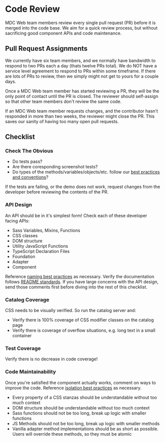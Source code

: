 # Code Review

MDC Web team members review every single pull request (PR) before it is merged
into the code base. We aim for a quick review process, but without sacrificing
good component APIs and code maintenance.

## Pull Request Assignments

We currently have six team members, and we normally have bandwidth to respond to
two PRs each a day (thats twelve PRs total). We do NOT have a service level agreement
to respond to PRs within some timeframe. If there are lots of PRs to review, then we
simply might not get to yours for a couple days.

Once a MDC Web team member has started reviewing a PR, they will be the only
point of contact until the PR is closed. The reviewer should self-assign so that
other team members don't review the same code.

If an MDC Web team member requests changes, and the contributor hasn't responded
in more than two weeks, the reviewer might close the PR. This saves our sanity
of having too many open pull requests.

## Checklist

### Check The Obvious

*  Do tests pass?
*  Are there coresponding screenshot tests?
*  Do types of the methods/variables/objects/etc. follow our [best practices and conventions](../code/best_practices.md#typescript)?

If the tests are failing, or the demo does not work, request changes from the
developer before reviewing the contents of the PR.

### API Design

An API should be in it's simplest form! Check each of these developer facing
APIs:

*  Sass Variables, Mixins, Functions
*  CSS classes
*  DOM structure
*  Utility JavaScript Functions
*  TypeScript Declaration Files
*  Foundation
*  Adapter
*  Component

Reference [naming best practices](../code/best_practices.md)
as necessary. Verify the documentation follows [README standards](../code/readme_standards.md).
If you have large concerns with the API design, send those comments first
before diving into the rest of this checklist.

### Catalog Coverage

CSS needs to be visually verified. So run the catalog server and:

*  Verify there is 100% coverage of CSS modifier classes on the catalog page
*  Verify there is coverage of overflow situations, e.g. long text in a small container

### Test Coverage

Verify there is no decrease in code coverage!

### Code Maintainability

Once you're satisfied the component actually works, comment on ways to improve
the code. Reference [isolation best practices](../code/best_practices.md)
as necessary.

*  Every property of a CSS stanzas should be understandable without too much context
*  DOM structure should be understandable without too much context
*  Sass functions should not be too long, break up logic with smaller functions
*  JS Methods should not be too long, break up logic with smaller methods
*  Vanilla adapter method implementations should be as short as possible. Users will override these methods, so they must be atomic


